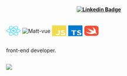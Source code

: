 <h4 align="center">

[![Linkedin Badge](https://img.shields.io/badge/-Linkedin-blue?style=for-the-badge&logo=Linkedin&logoColor=white&link=https://github.com/MatheusFerreiraZx)](https://www.linkedin.com/in/matheuszx/)

</h4>
<div style="display: inline_block"><br>
   <img align="center" alt="Matt-React" height="30" width="40" src="https://raw.githubusercontent.com/devicons/devicon/master/icons/react/react-original.svg">
   <img align="center" alt="Matt-vue" height="30" width="40" src="https://raw.githubusercontent.com/devicons/devicon/icons/vuejs/vuejs-original.svg">
    <img align="center" alt="Matt-Js" height="30" width="40" src="https://raw.githubusercontent.com/devicons/devicon/master/icons/javascript/javascript-plain.svg">
  <img align="center" alt="Matt-Ts" height="30" width="40" src="https://raw.githubusercontent.com/devicons/devicon/master/icons/typescript/typescript-plain.svg">
     <img align="center" alt="Matt-swift" height="30" width="40" src="https://raw.githubusercontent.com/devicons/devicon/master/icons/swift/swift-original.svg">
</div>
 
  ##

front-end developer.

 ##

 ![](http://github-profile-summary-cards.vercel.app/api/cards/stats?username=MatheusFerreiraZx&theme=dracula) 
